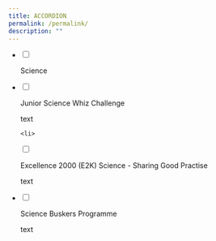```yaml
---
title: ACCORDION
permalink: /permalink/
description: ""
---
```

<ul class="jekyllcodex_accordion">
<li>

<input id="accordion1" type="checkbox">

<label for="accordion1">Science</label>

<div>

<p> 

</p>

</div>

</li>
<li>

<input id="accordion2" type="checkbox">

<label for="accordion2">Junior Science Whiz Challenge </label>
<div>

<p>text</p>

</div>

</li>
	
	<li>
<input id="accordion3" type="checkbox">

<label for="accordion3">Excellence 2000 (E2K) Science - Sharing Good Practise</label>

<div>

<p>text</p>

</div>

</li>
	<li>

<input id="accordion4" type="checkbox">

<label for="accordion4">Science Buskers Programme</label>

<div>

<p>text	</p>

	
</div>

</li>
	
</ul>